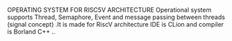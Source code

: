 OPERATING SYSTEM FOR RISC5V ARCHITECTURE  Operational system
 supports Thread, Semaphore, Event and message passing between threads
 (signal concept) .It is made for RiscV architecture IDE is CLion and compiler is
 Borland C++ ..
